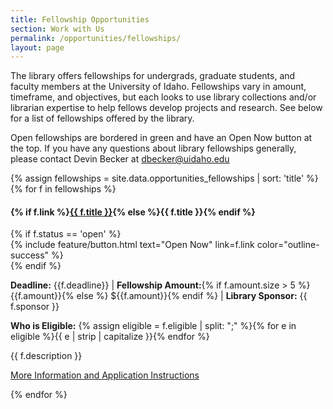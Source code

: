 ```yaml
---
title: Fellowship Opportunities
section: Work with Us
permalink: /opportunities/fellowships/
layout: page
---
```


The library offers fellowships for undergrads, graduate students, and faculty members at the University of Idaho. Fellowships vary in amount, timeframe, and objectives, but each looks to use library collections and/or librarian expertise to help fellows develop projects and research. See below for a list of fellowships offered by the library. 

Open fellowships are bordered in green and have an Open Now button at the top. If you have any questions about library fellowships generally, please contact Devin Becker at [dbecker@uidaho.edu](mailto:dbecker@uidaho.edu)

{% assign fellowships = site.data.opportunities_fellowships | sort: 'title' %}
{% for f in fellowships %}
<div class="row my-4 p-4 border {% if f.status == 'open' %}border-success{% endif %}" id="{{ f.title | slugify }}">
    <div class="col-md-10">
        <h4>{% if f.link %}<a href="{{ f.link }}">{{ f.title }}</a>{% else %}{{ f.title }}{% endif %}</h4>
    </div>
    {% if f.status == 'open' %}<div class="col-md-2">{% include feature/button.html text="Open Now" link=f.link color="outline-success" %}</div>{% endif %}
    <div class="col-md-12 my-2">
        <p><strong>Deadline:</strong> {{f.deadline}} | <strong>Fellowship Amount:</strong>{% if f.amount.size > 5 %} {{f.amount}}{% else %} ${{f.amount}}{% endif %} | <strong>Library Sponsor:</strong> {{ f.sponsor }}</p>
        <p><strong>Who is Eligible:</strong> {% assign eligible = f.eligible | split: ";" %}{% for e in eligible %}<span class="btn btn-outline-info btn-sm mx-2">{{ e | strip | capitalize }}</span>{% endfor %}</p>
        <p class="my-3">{{ f.description }}</p>
        <p class="text-right"><a class="btn btn-outline-pride-gold" href="{{ f.link }}">More Information and Application Instructions</a></p>
    </div>
</div>
{% endfor %}